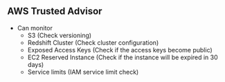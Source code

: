 ## AWS Trusted Advisor

- Can monitor
  - S3 (Check versioning)
  - Redshift Cluster (Check cluster configuration)
  - Exposed Access Keys (Check if the access keys become public)
  - EC2 Reserved Instance (Check if the instance will be expired in 30 days)
  - Service limits (IAM service limit check)
